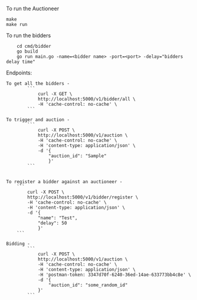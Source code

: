 To run the Auctioneer

    make
    make run

To run the bidders

        cd cmd/bidder
        go build
        go run main.go -name=<bidder name> -port=<port> -delay="bidders delay time"
    

Endpoints:
 
    To get all the bidders - 
            ```
                curl -X GET \
                http://localhost:5000/v1/bidder/all \
                -H 'cache-control: no-cache' \
            ```

    To trigger and auction - 
            ```
                curl -X POST \
                http://localhost:5000/v1/auction \
                -H 'cache-control: no-cache' \
                -H 'content-type: application/json' \
                -d '{
                    "auction_id": "Sample"
                    }'
            ```


    To register a bidder against an auctioneer - 
        ```
            curl -X POST \
            http://localhost:5000/v1/bidder/register \
            -H 'cache-control: no-cache' \
            -H 'content-type: application/json' \
            -d '{
                "name": "Test",
                "delay": 50
                }'
        ```

    Bidding - 
            ```
                curl -X POST \
                http://localhost:5000/v1/auction \
                -H 'cache-control: no-cache' \
                -H 'content-type: application/json' \
                -H 'postman-token: 3347d70f-6240-36ed-14ae-633773bb4c8e' \
                -d '{
                    "auction_id": "some_random_id"
                }'
            ```

    

    